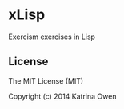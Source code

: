 # xLisp

Exercism exercises in Lisp
## License
The MIT License (MIT)

Copyright (c) 2014 Katrina Owen
